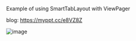 Example of using SmartTabLayout with ViewPager

blog:
https://myppt.cc/e8VZ8Z

![image](https://github.com/user-attachments/assets/6bd226b2-6a75-4373-9030-f0f2b4bc6f86)
